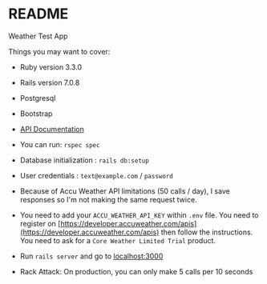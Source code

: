 # README

Weather Test App

Things you may want to cover:

* Ruby version 3.3.0

* Rails version 7.0.8

* Postgresql

* Bootstrap

* [API Documentation](http://localhost:3000/api-docs)

* You can run: `rspec spec` 

* Database initialization : `rails db:setup`

* User credentials : `text@example.com` / `password`

* Because of Accu Weather API limitations (50 calls / day), I save responses so I'm not making the same request twice.

* You need to add your `ACCU_WEATHER_API_KEY` within `.env` file. You need to register on [https://developer.accuweather.com/apis](https://developer.accuweather.com/apis) then follow the instructions. You need to ask for a `Core Weather Limited Trial` product.

* Run `rails server` and go to [localhost:3000](http://localhost:3000)

* Rack Attack: On production, you can only make 5 calls per 10 seconds
